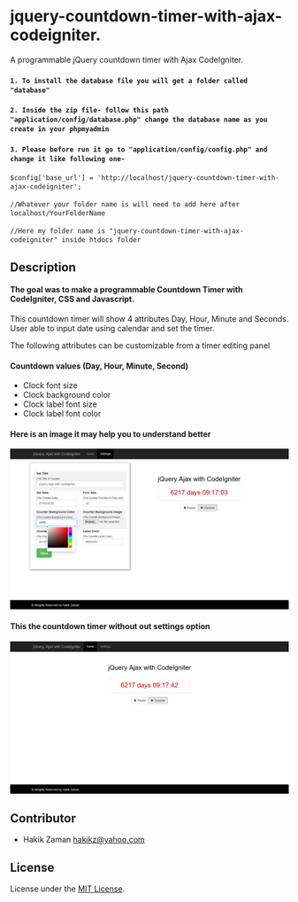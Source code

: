 # jquery-countdown-timer-with-ajax-codeigniter.

A programmable jQuery countdown timer with Ajax CodeIgniter.


#### `1. To install the database file you will get a folder called "database"`

#### `2. Inside the zip file- follow this path "application/config/database.php" change the database name as you create in your phpmyadmin`

#### `3. Please before run it go to "application/config/config.php" and change it like following one-`


````
$config['base_url'] = 'http://localhost/jquery-countdown-timer-with-ajax-codeigniter';

//Whatever your folder name is will need to add here after localhost/YourFolderName

//Here my folder name is "jquery-countdown-timer-with-ajax-codeigniter" inside htdocs folder

````
## Description

#### The goal was to make a programmable Countdown Timer with CodeIgniter, CSS and Javascript. 

This countdown timer will show 4 attributes Day, Hour, Minute and 
Seconds. User able to input date using calendar and set the timer. 

The following attributes can be customizable from a timer editing panel

#### Countdown values (Day, Hour, Minute, Second)

- Clock font size 
- Clock background color 
- Clock label font size 
- Clock label font color

#### Here is an image it may help you to understand better

![alt text](https://github.com/hakikz/jquery-countdown-timer-with-ajax-codeigniter/blob/master/dist/settings.png)


#### This the countdown timer without out settings option

![alt text](https://github.com/hakikz/jquery-countdown-timer-with-ajax-codeigniter/blob/master/dist/home.png)


## Contributor

- Hakik Zaman <hakikz@yahoo.com>

## License

License under the [MIT License](https://github.com/hakikz/Bootstrap-4-Carousel/blob/master/LICENSE).
